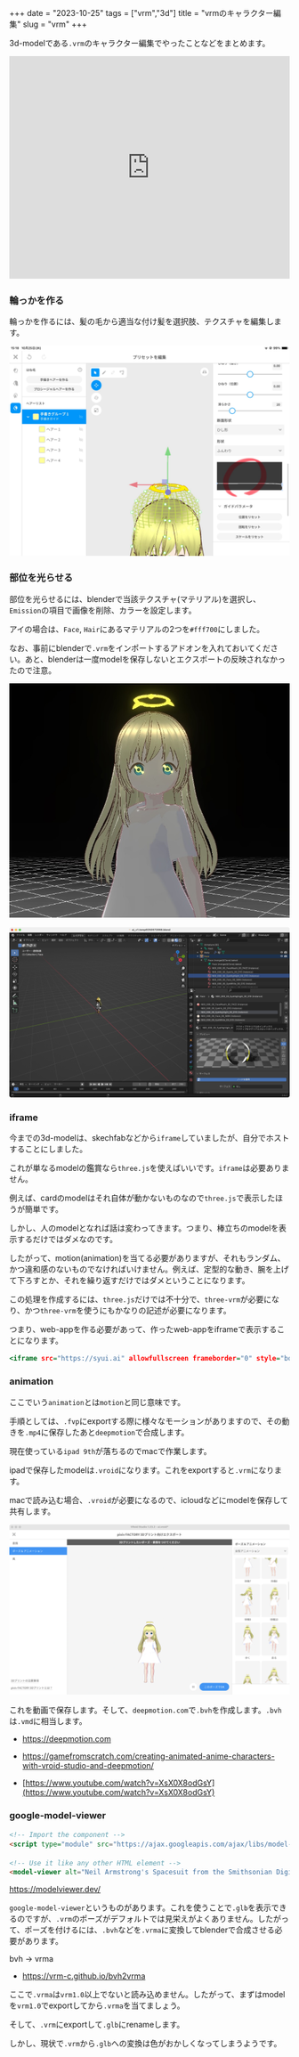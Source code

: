 +++
date = "2023-10-25"
tags = ["vrm","3d"]
title = "vrmのキャラクター編集"
slug = "vrm"
+++

3d-modelである`.vrm`のキャラクター編集でやったことなどをまとめます。

<iframe src="https://vrm.syui.ai" allowfullscreen frameborder="0" style="border: none" width="100%" height="400px"></iframe>

### 輪っかを作る

輪っかを作るには、髪の毛から適当な付け髪を選択肢、テクスチャを編集します。

![](https://raw.githubusercontent.com/syui/img/master/other/ai_vrm_0008.jpg)

### 部位を光らせる

部位を光らせるには、blenderで当該テクスチャ(マテリアル)を選択し、`Emission`の項目で画像を削除、カラーを設定します。

アイの場合は、`Face`, `Hair`にあるマテリアルの2つを`#fff700`にしました。

なお、事前にblenderで`.vrm`をインポートするアドオンを入れておいてください。あと、blenderは一度modelを保存しないとエクスポートの反映されなかったので注意。

![](https://raw.githubusercontent.com/syui/img/master/other/ai_vrm_0007.jpg)

![](https://raw.githubusercontent.com/syui/img/master/other/ai_vrm_0005.png)

### iframe

今までの3d-modelは、skechfabなどから`iframe`していましたが、自分でホストすることにしました。

これが単なるmodelの鑑賞なら`three.js`を使えばいいです。`iframe`は必要ありません。

例えば、cardのmodelはそれ自体が動かないものなので`three.js`で表示したほうが簡単です。

しかし、人のmodelとなれば話は変わってきます。つまり、棒立ちのmodelを表示するだけではダメなのです。

したがって、motion(animation)を当てる必要がありますが、それもランダム、かつ違和感のないものでなければいけません。例えば、定型的な動き、腕を上げて下ろすとか、それを繰り返すだけではダメということになります。

この処理を作成するには、`three.js`だけでは不十分で、`three-vrm`が必要になり、かつ`three-vrm`を使うにもかなりの記述が必要になります。

つまり、web-appを作る必要があって、作ったweb-appをiframeで表示することになります。

```html:example.html
<iframe src="https://syui.ai" allowfullscreen frameborder="0" style="border: none" width="100%" height="400px"></iframe>
```

### animation

ここでいう`animation`とは`motion`と同じ意味です。

手順としては、`.fvp`にexportする際に様々なモーションがありますので、その動きを`.mp4`に保存したあと`deepmotion`で合成します。

現在使っている`ipad 9th`が落ちるのでmacで作業します。

ipadで保存したmodelは`.vroid`になります。これをexportすると`.vrm`になります。

macで読み込む場合、`.vroid`が必要になるので、icloudなどにmodelを保存して共有します。

![](https://raw.githubusercontent.com/syui/img/master/other/ai_vrm_0009.png)

これを動画で保存します。そして、`deepmotion.com`で`.bvh`を作成します。`.bvh`は`.vmd`に相当します。

- https://deepmotion.com

- https://gamefromscratch.com/creating-animated-anime-characters-with-vroid-studio-and-deepmotion/

- [https://www.youtube.com/watch?v=XsX0X8odGsY](https://www.youtube.com/watch?v=XsX0X8odGsY)

### google-model-viewer

```html
<!-- Import the component -->
<script type="module" src="https://ajax.googleapis.com/ajax/libs/model-viewer/3.3.0/model-viewer.min.js"></script>

<!-- Use it like any other HTML element -->
<model-viewer alt="Neil Armstrong's Spacesuit from the Smithsonian Digitization Programs Office and National Air and Space Museum" src="shared-assets/models/NeilArmstrong.glb" ar environment-image="shared-assets/environments/moon_1k.hdr" poster="shared-assets/models/NeilArmstrong.webp" shadow-intensity="1" camera-controls touch-action="pan-y"></model-viewer>
```

https://modelviewer.dev/

`google-model-viewer`というものがあります。これを使うことで`.glb`を表示できるのですが、`.vrm`のポーズがデフォルトでは見栄えがよくありません。したがって、ポーズを付けるには、`.bvh`などを`.vrma`に変換してblenderで合成させる必要があります。

bvh -> vrma

- https://vrm-c.github.io/bvh2vrma

ここで`.vrma`は`vrm1.0`以上でないと読み込めません。したがって、まずはmodelを`vrm1.0`でexportしてから`.vrma`を当てましょう。

そして、`.vrm`にexportして`.glb`にrenameします。

しかし、現状で`.vrm`から`.glb`への変換は色がおかしくなってしまうようです。

